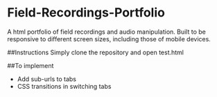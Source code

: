 # Field-Recordings-Portfolio
A html portfolio of field recordings and audio manipulation. Built to be responsive to different screen sizes, including those of mobile devices.

##Instructions
Simply clone the repository and open test.html

##To implement
- Add sub-urls to tabs
- CSS transitions in switching tabs
